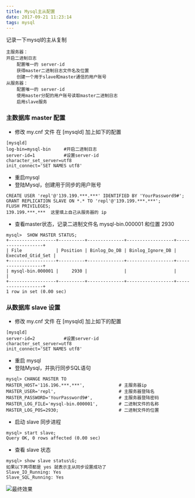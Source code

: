 ```yaml
---
title: Mysql主从配置
date: 2017-09-21 11:23:14
tags: mysql
---
```


记录一下mysql的主从复制

```
主服务器：
开启二进制日志
    配置唯一的 server-id
    获得master二进制日志文件名及位置
    创建一个用于slave和master通信的用户账号
从服务器：
    配置唯一的 server-id
    使用master分配的用户账号读取master二进制日志
    启用slave服务
```

<!--more-->
### 主数据库 master 配置
* 修改 my.cnf 文件 在 [mysqld] 加上如下的配置

```
[mysqld]
log-bin=mysql-bin     #开启二进制日志
server-id=1           #设置server-id
character_set_server=utf8
init_connect='SET NAMES utf8'
```
* 重启mysql
* 登陆Mysql，创建用于同步的用户账号

```
CREATE USER 'repl'@'139.199.***.***' IDENTIFIED BY 'YourPassword9#';
GRANT REPLICATION SLAVE ON *.* TO 'repl'@'139.199.***.***';
FLUSH PRIVILEGES;
139.199.***.***  这里填上自己从服务器的 ip 
```
* 查看master状态，记录二进制文件名 mysql-bin.000001 和位置 2930

```
mysql>  SHOW MASTER STATUS;
+------------------+----------+--------------+------------------+-------------------+
| File             | Position | Binlog_Do_DB | Binlog_Ignore_DB | Executed_Gtid_Set |
+------------------+----------+--------------+------------------+-------------------+
| mysql-bin.000001 |     2930 |              |                  |                   |
+------------------+----------+--------------+------------------+-------------------+
1 row in set (0.00 sec)
```

### 从数据库 slave 设置
* 修改 my.cnf 文件 在 [mysqld] 加上如下的配置

```
[mysqld]
server-id=2           #设置server-id
character_set_server=utf8
init_connect='SET NAMES utf8'
```
* 重启 mysql
* 登陆Mysql，并执行同步SQL语句

```
mysql> CHANGE MASTER TO
MASTER_HOST='116.196.***.***',             # 主服务器ip
MASTER_USER='repl',                        # 主服务器登陆名
MASTER_PASSWORD='YourPassword9#',          # 主服务器登陆密码
MASTER_LOG_FILE='mysql-bin.000001',        # 二进制文件的名称
MASTER_LOG_POS=2930;                       # 二进制文件的位置
```
* 启动 slave 同步进程

```
mysql> start slave;
Query OK, 0 rows affected (0.00 sec)
```
* 查看 slave 状态

```
mysql> show slave status\G;
如果以下两项都是 yes 就表示主从同步设置成功了
Slave_IO_Running: Yes
Slave_SQL_Running: Yes
```
![最终效果](https://ws4.sinaimg.cn/large/006tNbRwgy1fvh6fy3jd2g30z50i2e29.gif)

